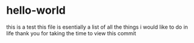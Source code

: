 # hello-world
this is a test
this file is esentially a list of all the things i would like to do in life
thank you for taking the time to view this commit
